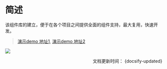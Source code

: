 # 简述

该组件库的建立，便于在各个项目之间提供全面的组件支持，最大复用，快速开发。

> [演示demo 地址1](https://aaron52077.github.io/vue-iview-dev/), [演示demo 地址2](http://112.124.28.207/prod-dist/#/)

![](../../assets/index.png)
<div align = right>文档更新时间： {docsify-updated}</div>
